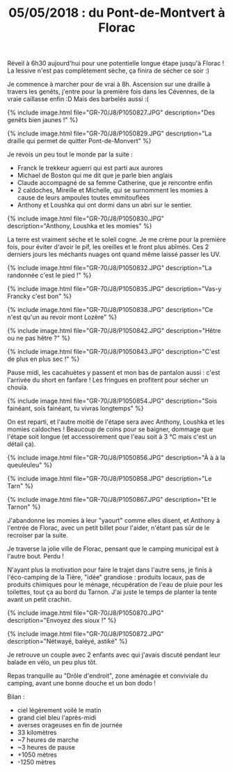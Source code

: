 ﻿---
title: "05/05/2018 : du Pont-de-Montvert à Florac"
permalink: /GR-70/J8/
---

Réveil à 6h30 aujourd'hui pour une potentielle longue étape jusqu'à Florac !
La lessive n'est pas complètement sèche, ça finira de sécher ce soir :)

Je commence à marcher pour de vrai à 8h.
Ascension sur une draille à travers les genêts, j'entre pour la première fois dans les  Cévennes, de la vraie caillasse enfin :D Mais des barbelés aussi :(

{% include image.html file="GR-70/J8/P1050827.JPG" description="Des genêts bien jaunes !" %}

{% include image.html file="GR-70/J8/P1050829.JPG" description="La draille qui permet de quitter Pont-de-Monvert" %}

Je revois un peu tout le monde par la suite :
* Franck le trekkeur aguerri qui est parti aux aurores
* Michael de Boston qui me dit que je parle bien anglais
* Claude accompagné de sa femme Catherine, que je rencontre enfin
* 2 caldoches, Mireille et Michelle, qui se surnomment les momies à cause de leurs ampoules toutes emmitouflées
* Anthony et Loushka qui ont dormi dans un abri sur le sentier.

{% include image.html file="GR-70/J8/P1050830.JPG" description="Anthony, Loushka et les momies" %}

La terre est vraiment sèche et le soleil cogne. Je me crème pour la première fois, pour éviter d'avoir le pif, les oreilles et le front plus abîmés.
Ces 2 derniers jours les méchants nuages ont quand même laissé passer les UV.

{% include image.html file="GR-70/J8/P1050832.JPG" description="La randonnée c'est le pied !" %}

{% include image.html file="GR-70/J8/P1050835.JPG" description="Vas-y Francky c'est bon" %}

{% include image.html file="GR-70/J8/P1050838.JPG" description="Ce n'est qu'un au revoir mont Lozère" %}

{% include image.html file="GR-70/J8/P1050842.JPG" description="Hêtre ou ne pas hêtre ?" %}

{% include image.html file="GR-70/J8/P1050843.JPG" description="C'est de plus en plus sec !" %}

Pause midi, les cacahuètes y passent et mon bas de pantalon aussi : c'est l'arrivée du short en fanfare !
Les fringues en profitent pour sécher un chouïa.

{% include image.html file="GR-70/J8/P1050854.JPG" description="Sois fainéant, sois fainéant, tu vivras longtemps" %}

On est reparti, et l'autre moitié de l'étape sera avec Anthony, Loushka et les momies caldoches !
Beaucoup de coins pour se baigner, dommage que l'étape soit longue (et accessoirement que l'eau soit à 3 °C mais c'est un détail ça).

{% include image.html file="GR-70/J8/P1050856.JPG" description="À à à la queuleuleu" %}

{% include image.html file="GR-70/J8/P1050858.JPG" description="Le Tarn" %}

{% include image.html file="GR-70/J8/P1050867.JPG" description="Et le Tarnon" %}

J'abandonne les momies à leur "yaourt" comme elles disent, et Anthony à l'entrée de Florac, avec un petit billet pour l'aider, n'étant pas sûr de le recroiser par la suite.

Je traverse la jolie ville de Florac, pensant que le camping municipal est à l'autre bout. Perdu !

N'ayant plus la motivation pour faire le trajet dans l'autre sens, je finis à l'éco-camping de la Tière, "idée" grandiose : produits locaux, pas de produits chimiques pour le ménage, récupération de l'eau de pluie pour les toilettes, tout ça au bord du Tarnon.
J'ai juste le temps de planter la tente avant un petit crachin.

{% include image.html file="GR-70/J8/P1050870.JPG" description="Envoyez des sioux !" %}

{% include image.html file="GR-70/J8/P1050872.JPG" description="Nétwayé, baléyé, astiké" %}

Je retrouve un couple avec 2 enfants avec qui j'avais discuté pendant leur balade en vélo, un peu plus tôt.

Repas tranquille au "Drôle d'endroit", zone aménagée et conviviale du camping, avant une bonne douche et un bon dodo !

Bilan :
* ciel légèrement voilé le matin
* grand ciel bleu l'après-midi
* averses orageuses en fin de journée
* 33 kilomètres
* ~7 heures de marche
* ~3 heures de pause
* +1050 mètres
* -1250 mètres
